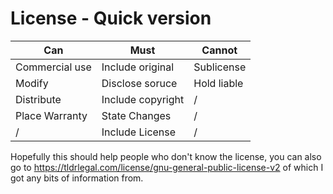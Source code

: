 # License - Quick version

| Can        | Must | Cannot             |
| -------    | -----|------------        |
| Commercial use           | Include original     |        Sublicense            |
| Modify           |  Disclose soruce    |           Hold liable         |
| Distribute           |   Include copyright   | / |
| Place Warranty           |   State Changes   |   /                 |
| /           | Include License     |                 /   |

Hopefully this should help people who don't know the license, you can also go to
https://tldrlegal.com/license/gnu-general-public-license-v2
of which I got any bits of information from.
